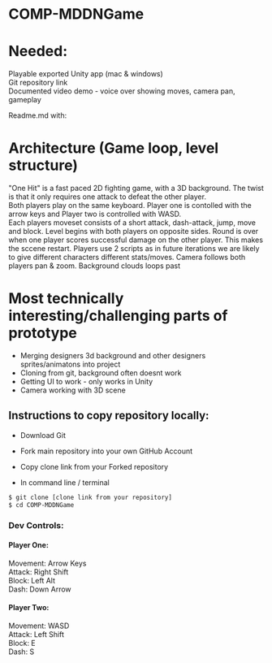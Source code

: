 # COMP-MDDNGame  
# Needed:

Playable exported Unity app (mac & windows)  
Git repository link  
Documented video demo - voice over showing moves, camera pan, gameplay  


Readme.md with:  
# Architecture (Game loop, level structure)  


"One Hit" is a fast paced 2D fighting game, with a 3D background. The twist is that it only requires one attack to defeat the other player.   
Both players play on the same keyboard. Player one is contolled with the arrow keys and Player two is controlled with WASD.  
Each players moveset consists of a short attack, dash-attack, jump, move and block.
Level begins with both players on opposite sides. Round is over when one player scores successful damage on the other player. This makes the sccene restart.
Players use 2 scripts as in future iterations we are likely to give different characters different stats/moves. Camera follows both players pan & zoom. Background clouds loops past  

# Most technically interesting/challenging parts of prototype  
- Merging designers 3d background and other designers sprites/animatons into project
- Cloning from git, background often doesnt work
- Getting UI to work - only works in Unity
- Camera working with 3D scene

## Instructions to copy repository locally:  
* Download Git  
* Fork main repository into your own GitHub Account  
* Copy clone link from your Forked repository  

* In command line / terminal

```bash
$ git clone [clone link from your repository]
$ cd COMP-MDDNGame
```
### Dev Controls:  
#### Player One:  
Movement: Arrow Keys  
Attack: Right Shift  
Block: Left Alt  
Dash: Down Arrow  

#### Player Two:  
Movement: WASD  
Attack: Left Shift  
Block: E  
Dash: S  
